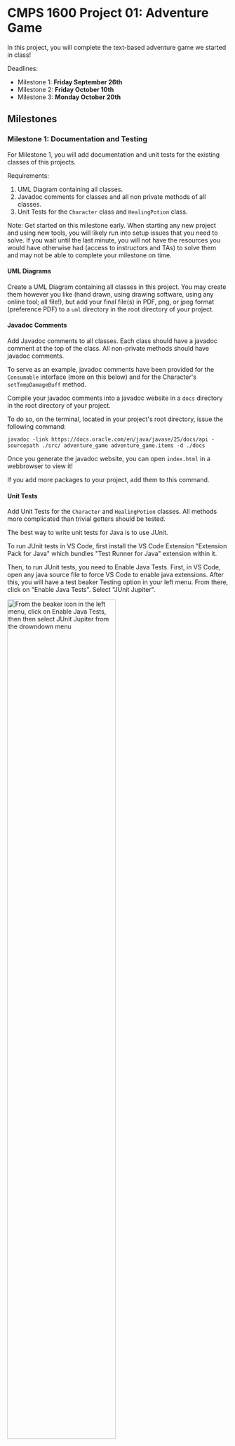 # CMPS 1600 Project 01: Adventure Game

In this project, you will complete the text-based adventure game we started in
class!

Deadlines:

- Milestone 1: **Friday September 26th**
- Milestone 2: **Friday October 10th**
- Milestone 3: **Monday October 20th**

## Milestones

### Milestone 1: Documentation and Testing

For Milestone 1, you will add documentation and unit tests for the existing
classes of this projects.

Requirements:

1) UML Diagram containing all classes.
2) Javadoc comments for classes and all non private methods of all classes.
3) Unit Tests for the `Character` class and `HealingPotion` class.

Note: Get started on this milestone early. When starting any new project and
using new tools, you will likely run into setup issues that you need to solve.
If you wait until the last minute, you will not have the resources you would
have otherwise had (access to instructors and TAs) to solve them and may not be
able to complete your milestone on time.

#### UML Diagrams

Create a UML Diagram containing all classes in this project. You may create
them however you like (hand drawn, using drawing software, using any online
tool; all file!), but add your final file(s) in PDF, png, or jpeg format
(preference PDF) to a `uml` directory in the root directory of your project.

#### Javadoc Comments

Add Javadoc comments to all classes. Each class should have a javadoc comment
at the top of the class. All non-private methods should have javadoc comments.

To serve as an example, javadoc comments have been provided for the
`Consumable` interface (more on this below) and for the Character's
`setTempDamageBuff` method.

Compile your javadoc comments into a javadoc website in a `docs` directory in
the root directory of your project.

To do so, on the terminal, located in your project's root directory, issue the
following command:

`javadoc -link https://docs.oracle.com/en/java/javase/25/docs/api -sourcepath ./src/ adventure_game adventure_game.items -d ./docs`

Once you generate the javadoc website, you can open `index.html` in a webbrowser
to view it!

If you add more packages to your project, add them to this command.

#### Unit Tests

Add Unit Tests for the `Character` and `HealingPotion` classes. All methods
more complicated than trivial getters should be tested.

The best way to write unit tests for Java is to use JUnit.

To run JUnit tests in VS Code, first install the VS Code Extension "Extension
Pack for Java" which bundles "Test Runner for Java" extension within it.

Then, to run JUnit tests, you need to Enable Java Tests. First,
in VS Code, open any java source file to force VS Code to enable java
extensions. After this, you will have a test beaker Testing option in
your left menu. From there, click on "Enable Java Tests". Select "JUnit
Jupiter".

<img src = "figures/vs-code-testing.png" width = "70%" alt="From the beaker icon in the left menu, click on Enable Java Tests, then
then select JUnit Jupiter from the drowndown menu">

VS Code will download the JUnit libary and place it in a `lib` or `test-lib`
directory in your project. It may also create a `.vscode` directory containing
`settings.json`. This file will tell VS Code where to find any referenced
libraries (in this case, JUnit) for your project.

Here is the documentation on [Writing JUnit Tests](https://junit.org/junit5/docs/current/user-guide/#writing-tests).

Also provided to help you get you started is the beginning of a test suite
`CharacterTests` for the class `Character`.

Open up `CharacterTests`.

You see that there is a `@BeforeEach` annotation above the `setup()` method.
`setup()` will be run before each test.

Every method labelled with the `@Test` annotation (so far just
`testModifyHealth`) is a test method.

1. Add test methods for all methods except for trivial getters

2. Also implement the `HealingPotionTests` class that is provided for you in
the items package.

As you add new classes and features to your project, add tests for them as well.

### Milestone 2: Character Creation

Implement character creation. When the game starts, allow the user to create
their own character.

Through a series of messages and prompts, have the user to enter a name for
their character and then allow them to spend stat points to buy health, damage
points, and mana.

The user will be given 20 stat points to spend. Example point values could be:

- 1 stat point gives +10 health
- 1 stat point gives +1 to their base damage
- 1 stat point gives +3 mana

After they have spent all their points, create their character and let them
start playing.

#### Mana

Mana is an addition beyond what we did in class. Mana allows a Character to cast a spell.

Add two new options to the Player's take turn menu:

- Cast a spell
- Charge up mana

Casting a spell costs 3 mana and reduces the opponent's health by half.

Charging up mana increments the Player's mana by 1.

> Feel free to modify these magical mechanics.

#### Items

Also included in the game are items. A `Consumable` interface is provided. It allows you to create subclasses that are consumable. Each `Consumable` must implement the `consume` method which manifests whatever effect the consumable object has. One example item is provided for you, the `HealingPotion`.

Add atleast one additional `Consumable` item.

#### Documentation and Testing

As you add new methods and classes to this project, document and test them. In
fact, do this first! Write javadoc comments for method stubs, write tests for
them, then implement the methods.

### Milestone 3: Exploration

Add exploration to your game! Allow the player to explore a series of connected
rooms, looking for a portkey. If they encounter any NPCs, they must fight them.
If they find the portkey, they win.

#### Representing the Layout

Each room will be an object with references to 4 other rooms, representing
potential exits in each of the cardinal directions: East, North, West, South.
Rooms may not have exits in all directions, in which case, all directions which
are not an exit are `null`. A room may also contain an NPC to fight and 0 or
more objects.

Create a `Room` class with the following attributes:

- `Room east`
- `Room north`
- `Room west`
- `Room south`
- `NPC opponent`
- `ArrayList<Consumable> items`

Add methods as you see fit.

> If there is an opponent in a room, that opponent must be defeated before any items can be obtained.

#### Reading in the layout from file

You will read in a map (could be a dungeon, mansion, hospital, cave system, etc..) containing the layout of the rooms from a file. The format of the file is as follows:

- Any lines that begin with a `#` are comments and should be ignored when the file is read in.

- The first non-comment line of the file is the number $n$, the number of rooms in the mansion.

- The next $n$ lines contain three values separated by colons `':'`
    1. a room identifier given as an int
    2. the room name
    3. then a description for that room.

- All non-comment lines after that give the connections between the rooms. Each
of these lines contain ints separated by colons. The first int is a room ID, the
next four values are the IDs of the rooms through its exits. The exits are given
by cardinal direction in the order of East, North, West, then South. Any
direction which does not have an exit is given a value of -1.

> You can split a String on colons using `str.split(":")` You can strip all
leading and trailing whitespace using `str.strip()`.

An example input file is provided for you: `data/levels/the-stilts.txt`

Before running your game on this map, draw it out by hand so that you can refer
your map to verify that your game behaves as expected.

Create atleast one map of your own design. It may also be easiest to create
atleast one very simple map for testing and debugging purposes.

#### Implementing Exploration

The player will always start in room 0. Randomly assign NPCs and items to the
other rooms.

For every turn of the game, the player is presented with a description of the
room they are in along with where its exits are. The player then chooses which
exit to go through to enter a new room. If the player enters a room with an
opponent in it, before anything else happens, they enter combat with that
opponent. If they defeat the opponent, they get any items present in the room.
If the room contains the portkey, they win.

If at any point, the player is defeated by an opponent, they lose. The player's
stats are persistent between combats. That is, however much health and mana they
had at the end of the last combat will be how much they start with for the next
one.

#### Documentation and Testing

As always, add documentation and unit tests for the classes and methods that you
create.

## Customization

Feel free to customize the mechanics and change the context to write the game
that you want to create! You may add classes, methods, or features to this game
as you see fit. Document any custom features and modifications that you make in
your [README.md](README.md).

## Bonus

### Opportunity 1 (10 pts)

Add experience points and leveling up to the game! When a player levels up,
boost their health and mana back up to max and allow them to spend more stat
points to increase their stats!

### Opportunity 2 (10 pts)

Add multiple levels (e.g, dungeons to explore) to the game. Once a player wins
one level, they move on to the next until they lose or beat your game. Boss
Battle? You may share your maps with each other. Add your name to the top of any
maps that you create. While you may share maps, each of your game
implementations must be individual and independently produced.

Document any bonus features you implement in your [README.md](README.md).

### Opportunity 3 (15 pts)

Make your project graphical rather than text based!

## Acknowledgements

Thank you to Ted Holmberg for inspiration, ideas, and mechanics which have ended
up in this project.
